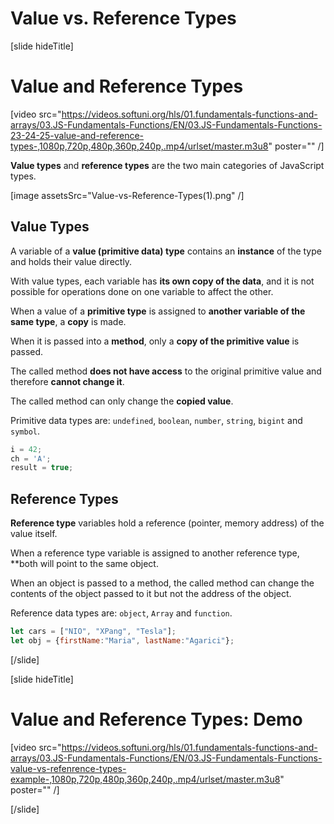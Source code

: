 # Value vs. Reference Types

[slide hideTitle]

# Value and Reference Types

[video src="https://videos.softuni.org/hls/01.fundamentals-functions-and-arrays/03.JS-Fundamentals-Functions/EN/03.JS-Fundamentals-Functions-23-24-25-value-and-reference-types-,1080p,720p,480p,360p,240p,.mp4/urlset/master.m3u8" poster="" /]

**Value types** and **reference types** are the two main categories of JavaScript types.

[image assetsSrc="Value-vs-Reference-Types(1).png" /]

## Value Types

A variable of a **value \(primitive data\) type** contains an **instance** of the type and holds their value directly.

With value types, each variable has **its own copy of the data**, and it is not possible for operations done on one variable to affect the other. 

When a value of a **primitive type** is assigned to **another variable of the same type**, a **copy** is made. 

When it is passed into a **method**, only a **copy of the primitive value** is passed. 

The called method **does not have access** to the original primitive value and therefore **cannot change it**. 

The called method can only change the **copied value**. 

Primitive data types are: `undefined`, `boolean`, `number`, `string`, `bigint` and `symbol`.

```js
i = 42;
ch = 'A';
result = true;
```

## Reference Types

**Reference type** variables hold а reference (pointer, memory address) of the value itself. 

When a reference type variable is assigned to another reference type, **both will point to the same object. 

When an object is passed to a method, the called method can change the contents of the object passed to it but not the address of the object. 

Reference data types are: `object`, `Array` and `function`.

```js
let cars = ["NIO", "XPang", "Tesla"];
let obj = {firstName:"Maria", lastName:"Agarici"};
```

[/slide]

[slide hideTitle]
# Value and Reference Types: Demo

[video src="https://videos.softuni.org/hls/01.fundamentals-functions-and-arrays/03.JS-Fundamentals-Functions/EN/03.JS-Fundamentals-Functions-value-vs-refenrence-types-example-,1080p,720p,480p,360p,240p,.mp4/urlset/master.m3u8" poster="" /]

[/slide]
